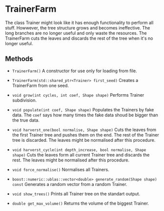 # TrainerFarm

The class Trainer might look like it has enough functionality to perform all stuff. Howwever, the tree structure grows and becomes ineffective. The long branches are no longer useful and only waste the resources. The TrainerFarm cuts the leaves and discards the rest of the tree when it's no longer useful.

## Methods

* ```TrainerFarm()``` A constructor for use only for loading from file.
* ```TrainerFarm(std::shared_ptr<Trainer> first_seed)``` Creates a TrainerFarm from one seed.

* ```void grow(int cycles, int coef, Shape shape)``` Performs Trainer subdivision.
* ```void populate(int coef, Shape shape)``` Populates the Trainers by fake data. The ```coef``` says how many times the fake data shoud be bigger than the true data.
* ```void harverst_one(bool normalise, Shape shape)``` Cuts the leaves from the first Trainer tree and pushes them on the end. The rest of the Trainer tree is discarded. The leaves might be normalised after this procedure.
* ```void harverst_cycle(int depth_increase, bool normalise, Shape shape)``` Cuts the leaves form all current Trainer tree and discards the rest. The leaves might be normalised after this procedure.
* ```void force_normalise()``` Normalises all Trainers.

* ```boost::numeric::ublas::vector<double> generate_random(Shape shape) const``` Generates a random vector from a random Trainer.

* ```void show_trees()``` Prints all Trainer tree on the standart output.
* ```double get_max_volume()``` Returns the volume of the biggest Trainer.
